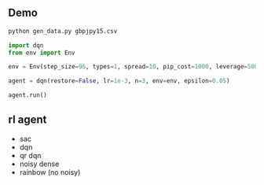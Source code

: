 ## Demo

```python
python gen_data.py gbpjpy15.csv
```

```python
import dqn
from env import Env

env = Env(step_size=96, types=1, spread=10, pip_cost=1000, leverage=500, min_lots=0.01, assets=100000, available_assets_rate=0.8)

agent = dqn(restore=False, lr=1e-3, n=3, env=env, epsilon=0.05)

agent.run()
```



## rl agent

* sac
* dqn
* qr dqn
* noisy dense
* rainbow (no noisy)

